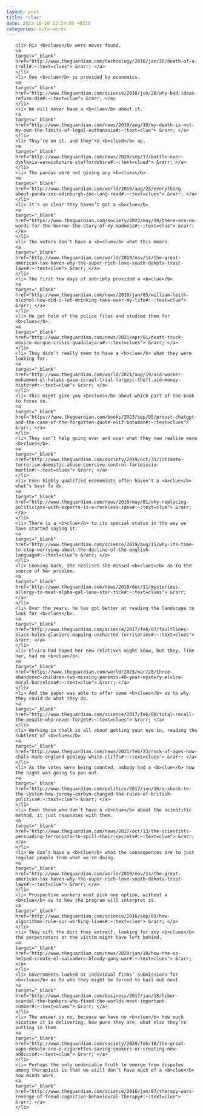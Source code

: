 ```yaml
---
layout: post
title: "clue"
date: 2023-10-10 12:34:56 +0530
categories: auto-words
---
```

<ol>

    <li> His <b>clues</b> were never found.
    <a 
    target="_blank" 
    href="http://www.theguardian.com/technology/2016/jan/28/death-of-a-troll#:~:text=clues"> &rarr; </a>
    </li>
    <li> One <b>clue</b> is provided by economics.
    <a 
    target="_blank" 
    href="http://www.theguardian.com/science/2016/jun/28/why-bad-ideas-refuse-die#:~:text=clue"> &rarr; </a>
    </li>
    <li> We will never have a <b>clue</b> about it.
    <a 
    target="_blank" 
    href="http://www.theguardian.com/news/2018/aug/10/my-death-is-not-my-own-the-limits-of-legal-euthanasia#:~:text=clue"> &rarr; </a>
    </li>
    <li> They’re on it, and they’re <b>clued</b> up.
    <a 
    target="_blank" 
    href="http://www.theguardian.com/news/2020/sep/17/battle-over-dyslexia-warwickshire-staffordshire#:~:text=clued"> &rarr; </a>
    </li>
    <li> The pandas were not giving any <b>clues</b>.
    <a 
    target="_blank" 
    href="http://www.theguardian.com/world/2015/aug/25/everything-about-panda-sex-edinburgh-zoo-long-read#:~:text=clues"> &rarr; </a>
    </li>
    <li> It’s so clear they haven’t got a <b>clue</b>.
    <a 
    target="_blank" 
    href="https://www.theguardian.com/society/2022/may/19/there-are-no-words-for-the-horror-the-story-of-my-madness#:~:text=clue"> &rarr; </a>
    </li>
    <li> The voters don’t have a <b>clue</b> what this means.
    <a 
    target="_blank" 
    href="http://www.theguardian.com/world/2019/nov/14/the-great-american-tax-haven-why-the-super-rich-love-south-dakota-trust-laws#:~:text=clue"> &rarr; </a>
    </li>
    <li> The first few days of sobriety provided a <b>clue</b>.
    <a 
    target="_blank" 
    href="http://www.theguardian.com/news/2018/jan/05/william-leith-alcohol-how-did-i-let-drinking-take-over-my-life#:~:text=clue"> &rarr; </a>
    </li>
    <li> He got hold of the police files and studied them for <b>clues</b>.
    <a 
    target="_blank" 
    href="http://www.theguardian.com/news/2021/apr/01/death-truck-mexico-morgue-crisis-guadalajara#:~:text=clues"> &rarr; </a>
    </li>
    <li> They didn’t really seem to have a <b>clue</b> what they were looking for.
    <a 
    target="_blank" 
    href="http://www.theguardian.com/world/2021/aug/19/aid-worker-mohammed-el-halabi-gaza-israel-trial-largest-theft-aid-money-history#:~:text=clue"> &rarr; </a>
    </li>
    <li> This might give you <b>clues</b> about which part of the book to focus on.
    <a 
    target="_blank" 
    href="https://www.theguardian.com/books/2023/sep/05/proust-chatgpt-and-the-case-of-the-forgotten-quote-elif-batuman#:~:text=clues"> &rarr; </a>
    </li>
    <li> They can’t help going over and over what they now realise were <b>clues</b>.
    <a 
    target="_blank" 
    href="http://www.theguardian.com/society/2019/oct/31/intimate-terrorism-domestic-abuse-coercive-control-farieissia-martin#:~:text=clues"> &rarr; </a>
    </li>
    <li> Even highly qualified economists often haven’t a <b>clue</b> what’s best to do.
    <a 
    target="_blank" 
    href="http://www.theguardian.com/news/2018/may/01/why-replacing-politicians-with-experts-is-a-reckless-idea#:~:text=clue"> &rarr; </a>
    </li>
    <li> There is a <b>clue</b> to its special status in the way we have started saying it.
    <a 
    target="_blank" 
    href="http://www.theguardian.com/science/2019/aug/15/why-its-time-to-stop-worrying-about-the-decline-of-the-english-language#:~:text=clue"> &rarr; </a>
    </li>
    <li> Looking back, she realises she missed <b>clues</b> as to the source of her problem.
    <a 
    target="_blank" 
    href="http://www.theguardian.com/news/2018/dec/11/mysterious-allergy-to-meat-alpha-gal-lone-star-tick#:~:text=clues"> &rarr; </a>
    </li>
    <li> Over the years, he has got better at reading the landscape to look for <b>clues</b>.
    <a 
    target="_blank" 
    href="http://www.theguardian.com/science/2017/feb/07/faultlines-black-holes-glaciers-mapping-uncharted-territories#:~:text=clues"> &rarr; </a>
    </li>
    <li> Elvira had hoped her new relatives might know, but they, like her, had no <b>clue</b>.
    <a 
    target="_blank" 
    href="https://www.theguardian.com/world/2023/mar/28/three-abandoned-children-two-missing-parents-40-year-mystery-elvira-moral-barcelona#:~:text=clue"> &rarr; </a>
    </li>
    <li> And the paper was able to offer some <b>clues</b> as to why they could do what they do.
    <a 
    target="_blank" 
    href="http://www.theguardian.com/science/2017/feb/08/total-recall-the-people-who-never-forget#:~:text=clues"> &rarr; </a>
    </li>
    <li> Working in chalk is all about getting your eye in, reading the subtlest of <b>clues</b>.
    <a 
    target="_blank" 
    href="http://www.theguardian.com/news/2021/feb/23/rock-of-ages-how-chalk-made-england-geology-white-cliffs#:~:text=clues"> &rarr; </a>
    </li>
    <li> As the votes were being counted, nobody had a <b>clue</b> how the night was going to pan out.
    <a 
    target="_blank" 
    href="http://www.theguardian.com/politics/2017/jun/16/a-shock-to-the-system-how-jeremy-corbyn-changed-the-rules-of-british-politics#:~:text=clue"> &rarr; </a>
    </li>
    <li> Even those who don’t have a <b>clue</b> about the scientific method, it just resonates with them.
    <a 
    target="_blank" 
    href="http://www.theguardian.com/news/2017/oct/13/the-scientists-persuading-terrorists-to-spill-their-secrets#:~:text=clue"> &rarr; </a>
    </li>
    <li> We don’t have a <b>clue</b> what the consequences are to just regular people from what we’re doing.
    <a 
    target="_blank" 
    href="http://www.theguardian.com/world/2019/nov/14/the-great-american-tax-haven-why-the-super-rich-love-south-dakota-trust-laws#:~:text=clue"> &rarr; </a>
    </li>
    <li> Prospective workers must pick one option, without a <b>clue</b> as to how the program will interpret it.
    <a 
    target="_blank" 
    href="http://www.theguardian.com/science/2016/sep/01/how-algorithms-rule-our-working-lives#:~:text=clue"> &rarr; </a>
    </li>
    <li> They sift the dirt they extract, looking for any <b>clues</b> the perpetrators or the victim might have left behind.
    <a 
    target="_blank" 
    href="http://www.theguardian.com/news/2020/jan/10/how-the-us-helped-create-el-salvadors-bloody-gang-war#:~:text=clues"> &rarr; </a>
    </li>
    <li> Governments looked at individual firms’ submissions for <b>clues</b> as to who they might be forced to bail out next.
    <a 
    target="_blank" 
    href="http://www.theguardian.com/business/2017/jan/18/libor-scandal-the-bankers-who-fixed-the-worlds-most-important-number#:~:text=clues"> &rarr; </a>
    </li>
    <li> The answer is no, because we have no <b>clue</b> how much nicotine it is delivering, how pure they are, what else they’re putting in them.
    <a 
    target="_blank" 
    href="http://www.theguardian.com/society/2020/feb/18/the-great-vape-debate-are-e-cigarettes-saving-smokers-or-creating-new-addicts#:~:text=clue"> &rarr; </a>
    </li>
    <li> Perhaps the only undeniable truth to emerge from disputes among therapists is that we still don’t have much of a <b>clue</b> how minds work.
    <a 
    target="_blank" 
    href="http://www.theguardian.com/science/2016/jan/07/therapy-wars-revenge-of-freud-cognitive-behavioural-therapy#:~:text=clue"> &rarr; </a>
    </li>